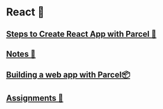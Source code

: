 # React 🚀
## [Steps to Create React App with Parcel 🚀](https://github.com/vaibhav1281/Namaste-React/blob/main/React-Day-2/Notes/README.md)
## [Notes 📝](https://github.com/vaibhav1281/Namaste-React/blob/main/Notes/README.md)

## [Building a web app with Parcel📦](https://github.com/vaibhav1281/Namaste-React/blob/main/Building%20a%20web%20app%20with%20Parcel/README.md)

## [Assignments 📔](https://github.com/vaibhav1281/Namaste-React/blob/main/React-Day-1/README.md)



